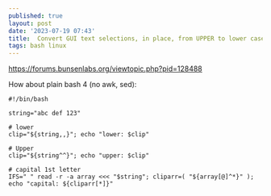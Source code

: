 ```yaml
---
published: true
layout: post
date: '2023-07-19 07:43'
title:  Convert GUI text selections, in place, from UPPER to lower case, etc
tags: bash linux 
---
```

<https://forums.bunsenlabs.org/viewtopic.php?pid=128488>

How about plain bash 4 (no awk, sed):

    #!/bin/bash

    string="abc def 123"

    # lower
    clip="${string,,}"; echo "lower: $clip"

    # Upper
    clip="${string^^}"; echo "upper: $clip"

    # capital 1st letter
    IFS=" " read -r -a array <<< "$string"; cliparr=( "${array[@]^*}" ); echo "capital: ${cliparr[*]}"


